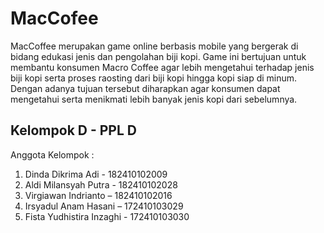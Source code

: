 # MacCofee  

MacCoffee merupakan game online berbasis mobile yang bergerak di bidang edukasi jenis dan pengolahan biji kopi. Game ini bertujuan untuk membantu konsumen Macro Coffee agar lebih mengetahui terhadap jenis biji kopi serta proses raosting dari biji kopi hingga kopi siap di minum. Dengan adanya tujuan tersebut diharapkan agar konsumen dapat mengetahui serta menikmati lebih banyak jenis kopi dari sebelumnya.

## Kelompok D - PPL D

Anggota Kelompok :
1.	Dinda Dikrima Adi - 182410102009
2.	Aldi Milansyah Putra - 182410102028
3.	Virgiawan Indrianto – 182410102016
4.	Irsyadul Anam Hasani – 172410103029
5.	Fista Yudhistira Inzaghi - 172410103030
